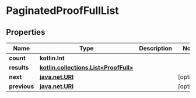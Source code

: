 
# PaginatedProofFullList

## Properties
| Name | Type | Description | Notes |
| ------------ | ------------- | ------------- | ------------- |
| **count** | **kotlin.Int** |  |  |
| **results** | [**kotlin.collections.List&lt;ProofFull&gt;**](ProofFull.md) |  |  |
| **next** | [**java.net.URI**](java.net.URI.md) |  |  [optional] |
| **previous** | [**java.net.URI**](java.net.URI.md) |  |  [optional] |



